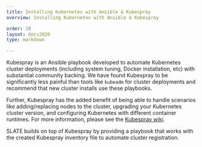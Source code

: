 ```yaml
---
title: Installing Kubernetes with Ansible & Kubespray
overview: Installing Kubernetes with Ansible & Kubespray

order: 10
layout: docs2020
type: markdown

---
```


Kubespray is an Ansible playbook developed to automate Kubernetes cluster deployments (including system tuning, Docker installation, etc) with substantial community backing.
We have found Kubespray to be significantly less painful than tools like `kubeadm` for cluster deployments and recommend that new cluster installs use these playbooks.

Further, Kubespray has the added benefit of being able to handle scenarios like adding/replacing nodes to the cluster, upgrading your Kubernetes cluster version, and configuring Kubernetes with different container runtimes.
For more information, please see the [Kubespray wiki](https://kubespray.io/).

SLATE builds on top of Kubespray by providing a playbook that works with the created Kubespray inventory file to automate cluster registration.
